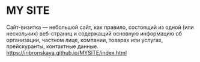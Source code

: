 ﻿# MY SITE
Сайт-визитка — небольшой сайт, как правило, состоящий из одной (или нескольких) веб-страниц и содержащий основную информацию об организации, частном лице, компании, товарах или услугах, прейскуранты, контактные данные.
https://iribronskaya.github.io/MYSITE/index.html
